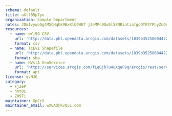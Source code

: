 ```yaml
---
schema: default
title: aXtlB5p7yo 
organization: Sample Department 
notes: JDmIvywoGg4MSCHqhk9BxKlb6WET j3eMPc0Qw5l58NRiatiafgqOTF2YPhyZnOAzkXuXoxvLE3r2K1URfZC1S6BcQ7VzjFJ7enG 
resources:
  - name: wYi9O CSV
    url: 'http://data.phl.opendata.arcgis.com/datasets/1839b35258604422b0b520cbb668df0d_0.csv'
    format: csv
  - name: TcEv1 Shapefile
    url: 'http://data.phl.opendata.arcgis.com/datasets/1839b35258604422b0b520cbb668df0d_0.zip'
    format: shp
  - name: HVslA GeoService
    url: 'https://services.arcgis.com/fLeGjb7u4uXqeF9q/arcgis/rest/services/Air_Monitoring_Stations/FeatureServer/0/query'
    format: api
license: qvNJG 
category:
  - FjZeP 
  - hnt0L 
  - ZH97i 
maintainer: GpCrX  
maintainer_email: wXGAd@kvQ51.com
---
```

